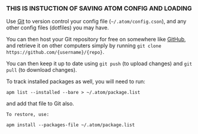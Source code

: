 ### THIS IS INSTUCTION OF SAVING ATOM CONFIG AND LOADING

Use [Git] to version control your config file (`~/.atom/config.cson`), and any other config files (dotfiles) you may have.

You can then host your Git repository for free on somewhere like [GitHub], and retrieve it on other computers simply by running `git clone https://github.com/{username}/{repo}`.

You can then keep it up to date using `git push` (to upload changes) and `git pull` (to download changes).

To track installed packages as well, you will need to run:

    apm list --installed --bare > ~/.atom/package.list

and add that file to Git also.  


    To restore, use:

    apm install --packages-file ~/.atom/package.list


  [Git]: https://git-scm.com/
  [GitHub]: https://github.com
